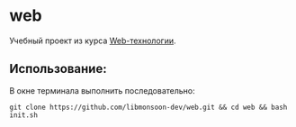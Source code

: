 # web

Учебный проект из курса [Web-технологии](https://stepik.org/course/154/).

## Использование:

В окне терминала выполнить последовательно:

`git clone https://github.com/libmonsoon-dev/web.git && cd web && bash init.sh`
